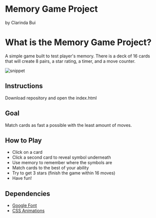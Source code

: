 # Memory Game Project
by Clarinda Bui 

# What is the Memory Game Project?
A simple game built to test player's memory. There is a deck of 16 cards that will create 8 pairs,
a star rating, a timer, and a move counter.

![snippet](https://image.ibb.co/dodGky/matching_game.png)

## Instructions
Download repository and open the index.html

## Goal
Match cards as fast a possible with the least amount of moves.

## How to Play
* Click on a card
* Click a second card to reveal symbol underneath
* Use memory to remember where the symbols are
* Match cards to the best of your ability
* Try to get 3 stars (finish the game within 16 moves)
* Have fun!

## Dependencies
* [Google Font](http://fonts.google.com)
* [CSS Animations](https://daneden.github.io/animate.css/)
